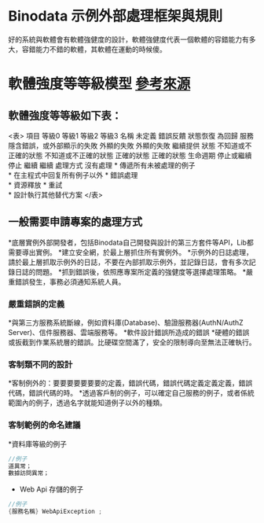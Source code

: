 #  Binodata 示例外部處理框架與規則

好的系統與軟體會有軟體強健度的設計，軟體強健度代表一個軟體的容錯能力有多大，容錯能力不錯的軟體，其軟體在運動的時候傻。

# 軟體強度等等級模型 [參考來源](http://www.books.com.tw/products/0010637503)

## 軟體強度等等級如下表：


<表>
    <tr>
        <td>項目</td>
		<td>等級0</td>
		<td>等級1</td>
		<td>等級2</td>
		<td>等級3</td>
    </tr>
	<tr>
        <td>名稱</td>
		<td>未定義</td>
		<td>錯誤反饋</td>
		<td>狀態恢復</td>
		<td>為回歸</td>
    </tr>
	<tr>
        <td>服務</td>
		<td>隱含錯誤，或外部顯示的失敗</td>
		<td>外顯的失敗</td>
		<td>外顯的失敗</td>
		<td>繼續提供</td>
    </tr>
	<tr>
        <td>狀態</td>
		<td>不知道或不正確的狀態</td>
		<td>不知道或不正確的狀態</td>
		<td>正確的狀態</td>
		<td>正確的狀態</td>
    </tr>
    <tr>
        <td>生命週期</td>
		<td>停止或繼續</td>
		<td>停止</td>
		<td>繼續</td>
		<td>繼續</td>
    </tr>
    <tr>
        <td>處理方式</td>
		<td>沒有處理</td>
		<td>* 傳遞所有未被處理的例子 <br> * 在主程式中回复所有例子以外</td>
		<td>* 錯誤處理 <br> * 資源釋放 </td>
		<td>* 重試 <br> * 設計執行其他替代方案</td>
    </tr>
</表>



## 一般需要申請專案的處理方式
*底層實例外部開發者，包括Binodata自己開發與設計的第三方套件等API，Lib都需要導出實例。
*建立安全網，於最上層抓住所有實例外。
*示例外的日誌處理，請於最上層抓取示例外的日誌，不要在內部抓取示例外，並記錄日誌，會有多次記錄日誌的問題。
*抓到錯誤後，依照應專案所定義的強健度等選擇處理策略。
*嚴重錯誤發生，事務必須通知系統人員。


### 嚴重錯誤的定義

*與第三方服務系統斷線，例如資料庫(Database)、驗證服務器(AuthN/AuthZ Server)、信件服務器、雲端服務等。
*軟件設計錯誤所造成的錯誤
*硬體的錯誤或扳截到作業系統層的錯誤。比硬碟空間滿了，安全的限制導向至無法正確執行。


### 客制類不同的設計

*客制例外的：要要要要要要要的定義，錯誤代碼，錯誤代碼定義定義定義，錯誤代碼，錯誤代碼的時。
*透過客戶制的例子，可以確定自己服務的例子，或者係統範圍內的例子，透過名字就能知道例子以外的種類。


### 客制範例的命名建議

*資料庫等級的例子

```CS
//例子
道異常；
數據訪問異常；
```

* Web Api 存儲的例子

```CS
//例子
{服務名稱} WebApiException ;
```